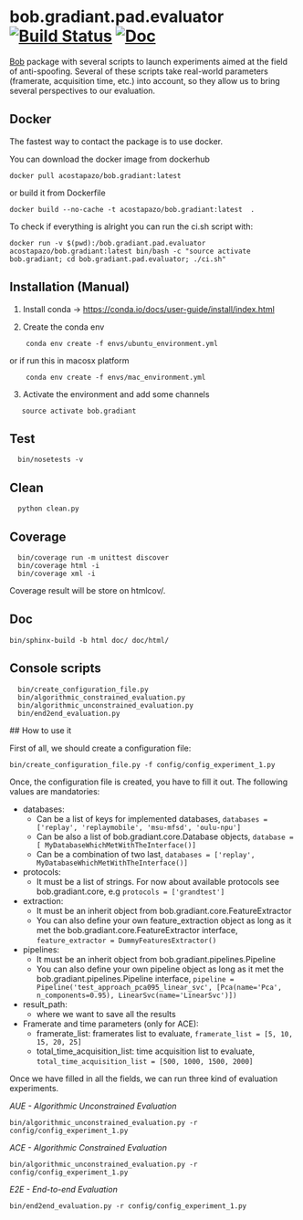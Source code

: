 # bob.gradiant.pad.evaluator [![Build Status](https://travis-ci.org/Gradiant/bob.gradiant.pad.evaluator.svg?branch=master)](https://travis-ci.org/Gradiant/bob.gradiant.core) [![Doc](http://img.shields.io/badge/docs-latest-orange.svg)](https://gradiant.github.io/bob.gradiant.pad.evaluator/)

[Bob](https://www.idiap.ch/software/bob/) package with several scripts to launch experiments aimed at the field of anti-spoofing. 
Several of these scripts take real-world parameters (framerate, acquisition time, etc.) into account, so they allow us to bring several perspectives to our evaluation.

## Docker 

The fastest way to contact the package is to use docker. 

You can download the docker image from dockerhub

~~~
docker pull acostapazo/bob.gradiant:latest 
~~~

or build it from Dockerfile

~~~
docker build --no-cache -t acostapazo/bob.gradiant:latest  .
~~~

To check if everything is alright you can run the ci.sh script with:

~~~
docker run -v $(pwd):/bob.gradiant.pad.evaluator acostapazo/bob.gradiant:latest bin/bash -c "source activate bob.gradiant; cd bob.gradiant.pad.evaluator; ./ci.sh"
~~~

## Installation (Manual)


1. Install conda -> https://conda.io/docs/user-guide/install/index.html

2. Create the conda env

~~~
    conda env create -f envs/ubuntu_environment.yml
~~~

or if run this in macosx platform

~~~
    conda env create -f envs/mac_environment.yml
~~~

3. Activate the environment and add some channels

~~~
   source activate bob.gradiant
~~~


## Test

~~~
  bin/nosetests -v
~~~

## Clean

~~~
  python clean.py
~~~

## Coverage

~~~  
  bin/coverage run -m unittest discover
  bin/coverage html -i
  bin/coverage xml -i
~~~

Coverage result will be store on htmlcov/.

## Doc

~~~
bin/sphinx-build -b html doc/ doc/html/
~~~



## Console scripts

~~~
  bin/create_configuration_file.py
  bin/algorithmic_constrained_evaluation.py
  bin/algorithmic_unconstrained_evaluation.py
  bin/end2end_evaluation.py
~~~


## How to use it


First of all, we should create a configuration file:
```
bin/create_configuration_file.py -f config/config_experiment_1.py
```

Once, the configuration file is created, you have to fill it out. The following values are mandatories:
* databases: 
    * Can be a list of keys for implemented databases, ```databases = ['replay', 'replaymobile', 'msu-mfsd', 'oulu-npu']```
    * Can be also a list of bob.gradiant.core.Database objects, ```database = [ MyDatabaseWhichMetWithTheInterface()] ```
    * Can be a combination of two last, ```databases = ['replay', MyDatabaseWhichMetWithTheInterface()] ```
* protocols:
    * It must be a list of strings. For now about available protocols see bob.gradiant.core, e.g ``` protocols = ['grandtest'] ```
* extraction:
    * It must be an inherit object from bob.gradiant.core.FeatureExtractor
    * You can also define your own feature_extraction object as long as it met the bob.gradiant.core.FeatureExtractor interface, ```feature_extractor = DummyFeaturesExtractor() ```
* pipelines:
    * It must be an inherit object from bob.gradiant.pipelines.Pipeline
    * You can also define your own pipeline object as long as it met the bob.gradiant.pipelines.Pipeline interface, ```pipeline = Pipeline('test_approach_pca095_linear_svc', [Pca(name='Pca', n_components=0.95), LinearSvc(name='LinearSvc')]) ```
* result_path:
    * where we want to save all the results
* Framerate and time parameters (only for ACE):
    * framerate_list: framerates list to evaluate, ````framerate_list = [5, 10, 15, 20, 25]````
    * total_time_acquisition_list: time acquisition list to evaluate, ````total_time_acquisition_list = [500, 1000, 1500, 2000]````


Once we have filled in all the fields, we can run three kind of evaluation experiments.


*AUE - Algorithmic Unconstrained Evaluation*

```
bin/algorithmic_unconstrained_evaluation.py -r config/config_experiment_1.py
```

*ACE - Algorithmic Constrained Evaluation*

```
bin/algorithmic_unconstrained_evaluation.py -r config/config_experiment_1.py
```


*E2E - End-to-end Evaluation*

```
bin/end2end_evaluation.py -r config/config_experiment_1.py
```

